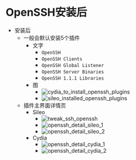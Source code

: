 # OpenSSH安装后

* 安装后
  * 一般会默认安装5个插件
    * 文字
      * `OpenSSH`
      * `OpenSSH Clients`
      * `OpenSSH Global Listener`
      * `OpenSSH Server Binaries`
      * `OpenSSH 1.1.1 Libraries`
    * 图
      * ![cydia_to_install_openssh_plugins](../../../assets/img/cydia_to_install_openssh_plugins.png)
      * ![sileo_installed_openssh_plugins](../../../assets/img/sileo_installed_openssh_plugins.jpg)
  * 插件主界面详情页
    * Sileo
      * ![tweak_ssh_openssh](../../../assets/img/tweak_ssh_openssh.png)
      * ![openssh_detail_sileo_1](../../../assets/img/openssh_detail_sileo_1.jpg)
      * ![openssh_detail_sileo_2](../../../assets/img/openssh_detail_sileo_2.jpg)
    * Cydia
      * ![openssh_detail_cydia_1](../../../assets/img/openssh_detail_cydia_1.png)
      * ![openssh_detail_cydia_2](../../../assets/img/openssh_detail_cydia_2.png)